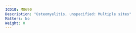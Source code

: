 ```yaml
---
ICD10: M8690
Description: "Osteomyelitis, unspecified: Multiple sites"
Matters: No
Weight: 0
---
```

